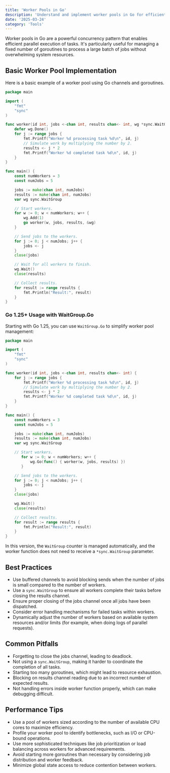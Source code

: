 ```yaml
---
title: 'Worker Pools in Go'
description: 'Understand and implement worker pools in Go for efficient concurrent processing.'
date: '2025-03-24'
category: 'Tools'
---
```


Worker pools in Go are a powerful concurrency pattern that enables efficient parallel execution of tasks. It's particularly useful for managing a fixed number of goroutines to process a large batch of jobs without overwhelming system resources.

## Basic Worker Pool Implementation

Here is a basic example of a worker pool using Go channels and goroutines.

```go
package main

import (
	"fmt"
	"sync"
)

func worker(id int, jobs <-chan int, results chan<- int, wg *sync.WaitGroup) {
	defer wg.Done()
	for j := range jobs {
		fmt.Printf("Worker %d processing task %d\n", id, j)
		// Simulate work by multiplying the number by 2.
		results <- j * 2
		fmt.Printf("Worker %d completed task %d\n", id, j)
	}
}

func main() {
	const numWorkers = 3
	const numJobs = 5

	jobs := make(chan int, numJobs)
	results := make(chan int, numJobs)
	var wg sync.WaitGroup

	// Start workers.
	for w := 0; w < numWorkers; w++ {
		wg.Add(1)
		go worker(w, jobs, results, &wg)
	}

	// Send jobs to the workers.
	for j := 0; j < numJobs; j++ {
		jobs <- j
	}
	close(jobs)

	// Wait for all workers to finish.
	wg.Wait()
	close(results)

	// Collect results.
	for result := range results {
		fmt.Println("Result:", result)
	}
}
```

### Go 1.25+ Usage with WaitGroup.Go

Starting with Go 1.25, you can use `WaitGroup.Go` to simplify worker pool management:

```go
package main

import (
	"fmt"
	"sync"
)

func worker(id int, jobs <-chan int, results chan<- int) {
	for j := range jobs {
		fmt.Printf("Worker %d processing task %d\n", id, j)
		// Simulate work by multiplying the number by 2.
		results <- j * 2
		fmt.Printf("Worker %d completed task %d\n", id, j)
	}
}

func main() {
	const numWorkers = 3
	const numJobs = 5

	jobs := make(chan int, numJobs)
	results := make(chan int, numJobs)
	var wg sync.WaitGroup

	// Start workers.
       for w := 0; w < numWorkers; w++ {
	       wg.Go(func() { worker(w, jobs, results) })
       }

	// Send jobs to the workers.
	for j := 0; j < numJobs; j++ {
		jobs <- j
	}
	close(jobs)

	wg.Wait()
	close(results)

	// Collect results.
	for result := range results {
		fmt.Println("Result:", result)
	}
}
```

In this version, the `WaitGroup` counter is managed automatically, and the worker function does not need to receive a `*sync.WaitGroup` parameter.

## Best Practices

- Use buffered channels to avoid blocking sends when the number of jobs is small compared to the number of workers.
- Use a `sync.WaitGroup` to ensure all workers complete their tasks before closing the results channel.
- Ensure proper closing of the jobs channel once all jobs have been dispatched.
- Consider error handling mechanisms for failed tasks within workers.
- Dynamically adjust the number of workers based on available system resources and/or limits (for example, when doing logs of parallel requests).

## Common Pitfalls

- Forgetting to close the jobs channel, leading to deadlock.
- Not using a `sync.WaitGroup`, making it harder to coordinate the completion of all tasks.
- Starting too many goroutines, which might lead to resource exhaustion.
- Blocking on results channel reading due to an incorrect number of expected results.
- Not handling errors inside worker function properly, which can make debugging difficult.

## Performance Tips

- Use a pool of workers sized according to the number of available CPU cores to maximize efficiency.
- Profile your worker pool to identify bottlenecks, such as I/O or CPU-bound operations.
- Use more sophisticated techniques like job prioritization or load balancing across workers for advanced requirements.
- Avoid starting more goroutines than necessary by considering job distribution and worker feedback.
- Minimize global state access to reduce contention between workers.
